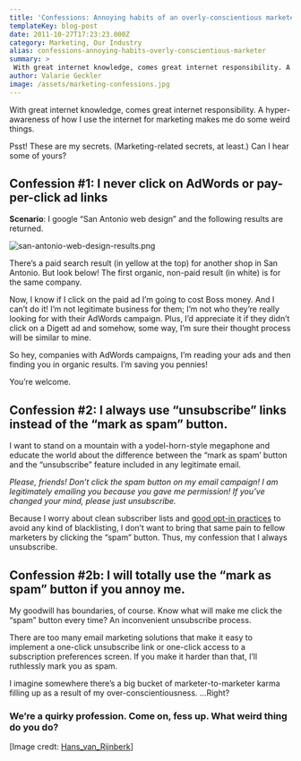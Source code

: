 ```yaml
---
title: 'Confessions: Annoying habits of an overly-conscientious marketer'
templateKey: blog-post
date: 2011-10-27T17:23:23.000Z
category: Marketing, Our Industry
alias: confessions-annoying-habits-overly-conscientious-marketer
summary: > 
 With great internet knowledge, comes great internet responsibility. A hyper-awareness of how I use the internet for marketing makes me do some weird things. Psst! These are my secrets. (Marketing-related secrets, at least.) Can I hear some of yours?
author: Valarie Geckler
image: /assets/marketing-confessions.jpg
---
```


With great internet knowledge, comes great internet responsibility. A hyper-awareness of how I use the internet for marketing makes me do some weird things.

Psst! These are my secrets. (Marketing-related secrets, at least.) Can I hear some of yours?

Confession #1: I never click on AdWords or pay-per-click ad links
-----------------------------------------------------------------

**Scenario**: I google “San Antonio web design” and the following results are returned.

![san-antonio-web-design-results.png](/sites/default/files/san-antonio-web-design-results.png)

There’s a paid search result (in yellow at the top) for another shop in San Antonio. But look below! The first organic, non-paid result (in white) is for the same company.

Now, I know if I click on the paid ad I’m going to cost Boss money. And I can’t do it! I’m not legitimate business for them; I’m not who they’re really looking for with their AdWords campaign. Plus, I’d appreciate it if they didn’t click on a Digett ad and somehow, some way, I’m sure their thought process will be similar to mine.

So hey, companies with AdWords campaigns, I’m reading your ads and then finding you in organic results. I’m saving you pennies!

You’re welcome.

Confession #2: I always use “unsubscribe” links instead of the “mark as spam” button.
-------------------------------------------------------------------------------------

I want to stand on a mountain with a yodel-horn-style megaphone and educate the world about the difference between the “mark as spam’ button and the “unsubscribe” feature included in any legitimate email.

_Please, friends! Don’t click the spam button on my email campaign! I am legitimately emailing you because you gave me permission! If you’ve changed your mind, please just unsubscribe._

Because I worry about clean subscriber lists and [good opt-in practices](/blog/06/09/2011/email-marketing-what-am-i-doing-wrong) to avoid any kind of blacklisting, I don’t want to bring that same pain to fellow marketers by clicking the “spam” button. Thus, my confession that I always unsubscribe.

Confession #2b: I will totally use the “mark as spam” button if you annoy me.
-----------------------------------------------------------------------------

My goodwill has boundaries, of course. Know what will make me click the “spam” button every time? An inconvenient unsubscribe process.

There are too many email marketing solutions that make it easy to implement a one-click unsubscribe link or one-click access to a subscription preferences screen. If you make it harder than that, I’ll ruthlessly mark you as spam.

I imagine somewhere there’s a big bucket of marketer-to-marketer karma filling up as a result of my over-conscientiousness. ...Right?

### We’re a quirky profession. Come on, fess up. What weird thing do you do?

\[Image credt: [Hans\_van\_Rijnberk](http://www.flickr.com/photos/hansvanrijnberk/)\]